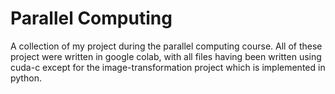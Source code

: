 # Parallel Computing
A collection of my project during the parallel computing course. All of these project were written in google colab, with all files having been written using cuda-c 
except for the image-transformation project which is implemented in python.